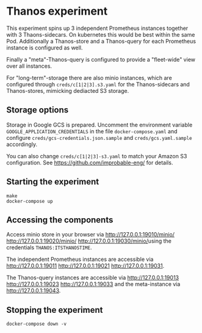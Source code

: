 # Thanos experiment

This experiment spins up 3 independent Prometheus instances together with 3 Thaons-sidecars. On kubernetes this would be best within the same Pod.
Additionally a Thanos-store and a Thanos-query for each Prometheus instance is configured as well.

Finally a "meta"-Thanos-query is configured to provide a "fleet-wide" view over all instances.

For "long-term"-storage there are also minio instances, which are configured through ```creds/c[1|2|3].s3.yaml``` for the Thanos-sidecars and Thanos-stores, mimicking dediacted S3 storage.

## Storage options

Storage in Google GCS is prepared. Uncomment the environment variable ```GOOGLE_APPLICATION_CREDENTIALS``` in the file ```docker-compose.yaml``` and configure ```creds/gcs-credentials.json.sample``` and ```creds/gcs.yaml.sample``` accordingly.

You can also change ```creds/c[1|2|3]-s3.yaml``` to match your Amazon S3 configuration. See <https://github.com/improbable-eng/> for details.

## Starting the experiment

```
make
docker-compose up
```

## Accessing the components

Access minio store in your browser via <http://127.0.0.1:19010/minio/> <http://127.0.0.1:19020/minio/> <http://127.0.0.1:19030/minio/>using the credentials ```THANOS:ITSTHANOSTIME```.

The independent Prometheus instances are accessible via <http://127.0.0.1:19011> <http://127.0.0.1:19021> <http://127.0.0.1:19031>.

The Thanos-query instances are accessible via <http://127.0.0.1:19013> <http://127.0.0.1:19023> <http://127.0.0.1:19033> and the meta-instance via <http://127.0.0.1:19043>.

## Stopping the experiment

```
docker-compose down -v
```